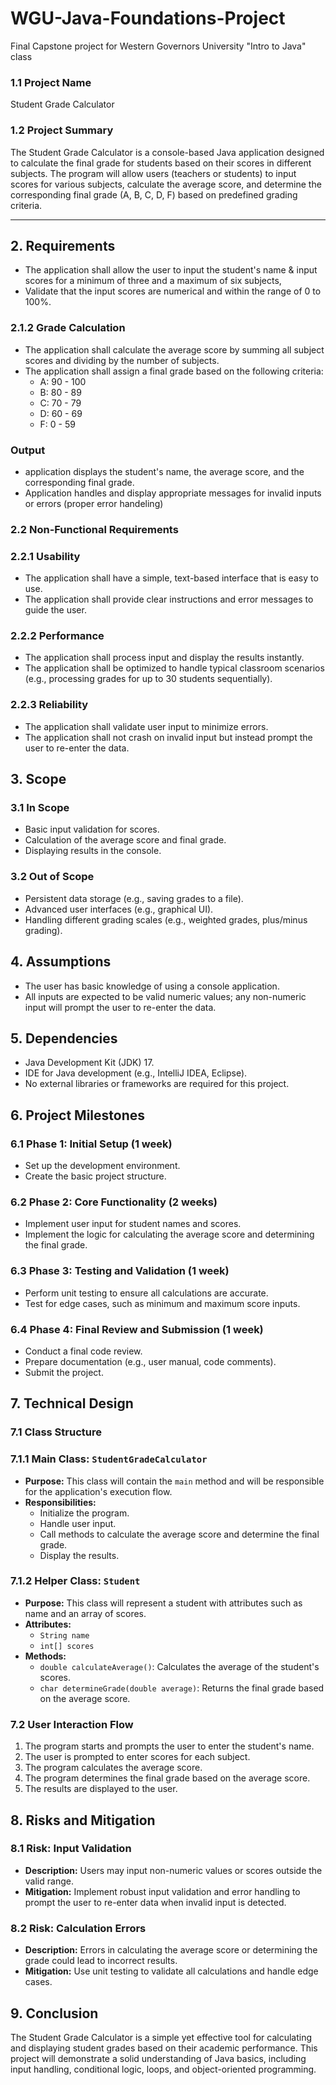 # WGU-Java-Foundations-Project
Final Capstone project for Western Governors University "Intro to Java" class

### 1.1 **Project Name**

Student Grade Calculator

### 1.2 **Project Summary**

The Student Grade Calculator is a console-based Java application designed to calculate the final grade for students based on their scores in different subjects. The program will allow users (teachers or students) to input scores for various subjects, calculate the average score, and determine the corresponding final grade (A, B, C, D, F) based on predefined grading criteria.
________________________________________________________________________________________________________________________________________

## 2. **Requirements**

- The application shall allow the user to input the student's name & input scores for a minimum of three and a maximum of six subjects, 
- Validate that the input scores are numerical and within the range of 0 to 100%.

### 2.1.2 **Grade Calculation**

- The application shall calculate the average score by summing all subject scores and dividing by the number of subjects.
- The application shall assign a final grade based on the following criteria:
    - A: 90 - 100
    - B: 80 - 89
    - C: 70 - 79
    - D: 60 - 69
    - F: 0 - 59

### **Output**

- application displays the student's name, the average score, and the corresponding final grade.
- Application handles and display appropriate messages for invalid inputs or errors (proper error handeling)

### 2.2 **Non-Functional Requirements**

### 2.2.1 **Usability**

- The application shall have a simple, text-based interface that is easy to use.
- The application shall provide clear instructions and error messages to guide the user.

### 2.2.2 **Performance**

- The application shall process input and display the results instantly.
- The application shall be optimized to handle typical classroom scenarios (e.g., processing grades for up to 30 students sequentially).

### 2.2.3 **Reliability**

- The application shall validate user input to minimize errors.
- The application shall not crash on invalid input but instead prompt the user to re-enter the data.

## 3. **Scope**

### 3.1 **In Scope**

- Basic input validation for scores.
- Calculation of the average score and final grade.
- Displaying results in the console.

### 3.2 **Out of Scope**

- Persistent data storage (e.g., saving grades to a file).
- Advanced user interfaces (e.g., graphical UI).
- Handling different grading scales (e.g., weighted grades, plus/minus grading).

## 4. **Assumptions**

- The user has basic knowledge of using a console application.
- All inputs are expected to be valid numeric values; any non-numeric input will prompt the user to re-enter the data.

## 5. **Dependencies**

- Java Development Kit (JDK) 17.
- IDE for Java development (e.g., IntelliJ IDEA, Eclipse).
- No external libraries or frameworks are required for this project.

## 6. **Project Milestones**

### 6.1 **Phase 1: Initial Setup (1 week)**

- Set up the development environment.
- Create the basic project structure.

### 6.2 **Phase 2: Core Functionality (2 weeks)**

- Implement user input for student names and scores.
- Implement the logic for calculating the average score and determining the final grade.

### 6.3 **Phase 3: Testing and Validation (1 week)**

- Perform unit testing to ensure all calculations are accurate.
- Test for edge cases, such as minimum and maximum score inputs.

### 6.4 **Phase 4: Final Review and Submission (1 week)**

- Conduct a final code review.
- Prepare documentation (e.g., user manual, code comments).
- Submit the project.

## 7. **Technical Design**

### 7.1 **Class Structure**

### 7.1.1 **Main Class: `StudentGradeCalculator`**

- **Purpose:** This class will contain the `main` method and will be responsible for the application's execution flow.
- **Responsibilities:**
    - Initialize the program.
    - Handle user input.
    - Call methods to calculate the average score and determine the final grade.
    - Display the results.

### 7.1.2 **Helper Class: `Student`**

- **Purpose:** This class will represent a student with attributes such as name and an array of scores.
- **Attributes:**
    - `String name`
    - `int[] scores`
- **Methods:**
    - `double calculateAverage()`: Calculates the average of the student's scores.
    - `char determineGrade(double average)`: Returns the final grade based on the average score.

### 7.2 **User Interaction Flow**

1. The program starts and prompts the user to enter the student's name.
2. The user is prompted to enter scores for each subject.
3. The program calculates the average score.
4. The program determines the final grade based on the average score.
5. The results are displayed to the user.

## 8. **Risks and Mitigation**

### 8.1 **Risk: Input Validation**

- **Description:** Users may input non-numeric values or scores outside the valid range.
- **Mitigation:** Implement robust input validation and error handling to prompt the user to re-enter data when invalid input is detected.

### 8.2 **Risk: Calculation Errors**

- **Description:** Errors in calculating the average score or determining the grade could lead to incorrect results.
- **Mitigation:** Use unit testing to validate all calculations and handle edge cases.

## 9. **Conclusion**

The Student Grade Calculator is a simple yet effective tool for calculating and displaying student grades based on their academic performance. This project will demonstrate a solid understanding of Java basics, including input handling, conditional logic, loops, and object-oriented programming.
